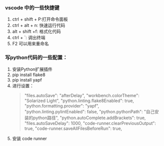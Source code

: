 ### vscode 中的一些快捷键
1. ctrl + shift + P:打开命令面板
2. ctrl + alt + n: 快速运行代码
3. alt + shift +f: 格式化代码
4. ctrl + `: 调出终端
5. F2 可以用来重命名

### 写python代码的一些配置：
1. 安装Python扩展插件
2. pip install flake8
3. pip install yapf
4. 进行设置：
    >"files.autoSave": "afterDelay", 
"workbench.colorTheme": "Solarized Light", 
"python.linting.flake8Enabled": true, 
"python.formatting.provider": "yapf", 
"python.linting.pylintEnabled": false, 
"python.pythonPath": "自己安装的python路径", 
"python.autoComplete.addBrackets": true, 
"files.autoSaveDelay": 1000, 
"code-runner.clearPreviousOutput": true, 
"code-runner.saveAllFilesBeforeRun": true,
5. 安装 code runner